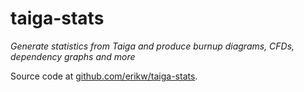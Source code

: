 # taiga-stats
*Generate statistics from Taiga and produce burnup diagrams, CFDs, dependency graphs and more*

Source code at [github.com/erikw/taiga-stats](https://github.com/erikw/taiga-stats).
